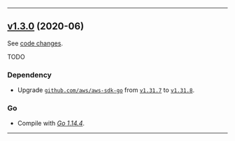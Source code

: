 

<hr>


## [v1.3.0](https://github.com/aws/aws-k8s-tester/releases/tag/v1.3.0) (2020-06)

See [code changes](https://github.com/aws/aws-k8s-tester/compare/v1.2.9...v1.3.0).

TODO

### Dependency

- Upgrade [`github.com/aws/aws-sdk-go`](https://github.com/aws/aws-sdk-go/releases) from [`v1.31.7`](https://github.com/aws/aws-sdk-go/releases/tag/v1.31.7) to [`v1.31.8`](https://github.com/aws/aws-sdk-go/releases/tag/v1.31.8).

### Go

- Compile with [*Go 1.14.4*](https://golang.org/doc/devel/release.html#go1.14).


<hr>

